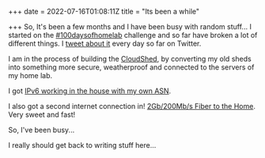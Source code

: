 +++
date = 2022-07-16T01:08:11Z
title = "Its been a while"

+++
So, It's been a few months and I have been busy with random stuff... I started on the [#100daysofhomelab](https://100daysofhomelab.com) challenge and so far have broken a lot of different things. I [tweet about it](https://twitter.com/tiernano) every day so far on Twitter. 

I am in the process of building the [CloudShed](https://cloudshed.net), by converting my old sheds into something more secure, weatherproof and connected to the servers of my home lab. 

I got [IPv6 working in the house with my own ASN](https://twitter.com/tiernano/status/1544045862304813058). 

I also got a second internet connection in! [2Gb/200Mb/s Fiber to the Home](https://twitter.com/tiernano/status/1537151411435233281). Very sweet and fast! 

So, I've been busy... 

I really should get back to writing stuff here... 